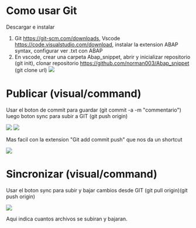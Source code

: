# Como usar Git
Descargar e instalar
1. Git https://git-scm.com/downloads, Vscode https://code.visualstudio.com/download, instalar la extension ABAP syntax, configurar ver .txt con ABAP
2. En vscode, crear una carpeta Abap_snippet, abrir y inicializar repositorio (git init), clonar repositorio https://github.com/norman003/Abap_snippet (git clone url)
![](.media/Pasted%20image%2020210628044032.png)


# Publicar (visual/command)
Usar el boton de commit para guardar (git commit -a -m "commentario") luego boton sync para subir a GIT (git push origin)

![](.media/Pasted%20image%2020210628044923.png)
![](.media/Pasted%20image%2020210628045044.png)

Mas facil con la extension "Git add commit push" que nos da un shortcut

![](.media/Pasted%20image%2020210628052957.png)


# Sincronizar (visual/command)
Usar el boton sync para subir y bajar cambios desde GIT (git pull origin)(git push origin)

![](.media/Pasted%20image%2020210628045044.png)

Aqui indica cuantos archivos se subiran y bajaran.